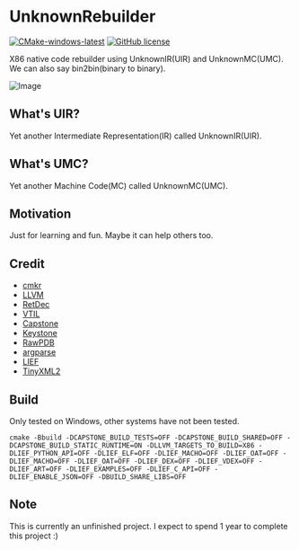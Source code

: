 # UnknownRebuilder

[![CMake-windows-latest](https://github.com/NewWorldComingSoon/UnknownRebuilder/actions/workflows/CMake-windows-latest.yml/badge.svg)](https://github.com/NewWorldComingSoon/UnknownRebuilder/actions/workflows/CMake-windows-latest.yml)
[![GitHub license](https://img.shields.io/github/license/NewWorldComingSoon/UnknownRebuilder
)](https://github.com/NewWorldComingSoon/UnknownRebuilder/blob/main/LICENSE)

X86 native code rebuilder using UnknownIR(UIR) and UnknownMC(UMC). We can also say bin2bin(binary to binary).


![Image](https://user-images.githubusercontent.com/13917777/212396942-0de11002-3b75-44a2-881a-e0a5912e05a1.png)


## What's UIR?
Yet another Intermediate Representation(IR) called UnknownIR(UIR).

## What's UMC?
Yet another Machine Code(MC) called UnknownMC(UMC).

## Motivation
Just for learning and fun. Maybe it can help others too.

## Credit
- [cmkr](https://github.com/build-cpp/cmkr)
- [LLVM](https://github.com/llvm/llvm-project)
- [RetDec](https://github.com/avast/retdec)
- [VTIL](https://github.com/vtil-project)
- [Capstone](https://github.com/NewWorldComingSoon/capstone-retdec) 
- [Keystone](https://github.com/NewWorldComingSoon/keystone-retdec)
- [RawPDB](https://github.com/NewWorldComingSoon/raw_pdb)
- [argparse](https://github.com/NewWorldComingSoon/argparse)
- [LIEF](https://github.com/NewWorldComingSoon/LIEF)
- [TinyXML2](https://github.com/leethomason/tinyxml2)

## Build
Only tested on Windows, other systems have not been tested.
```
cmake -Bbuild -DCAPSTONE_BUILD_TESTS=OFF -DCAPSTONE_BUILD_SHARED=OFF -DCAPSTONE_BUILD_STATIC_RUNTIME=ON -DLLVM_TARGETS_TO_BUILD=X86 -DLIEF_PYTHON_API=OFF -DLIEF_ELF=OFF -DLIEF_MACHO=OFF -DLIEF_OAT=OFF -DLIEF_MACHO=OFF -DLIEF_OAT=OFF -DLIEF_DEX=OFF -DLIEF_VDEX=OFF -DLIEF_ART=OFF -DLIEF_EXAMPLES=OFF -DLIEF_C_API=OFF -DLIEF_ENABLE_JSON=OFF -DBUILD_SHARE_LIBS=OFF
```

## Note
This is currently an unfinished project.
I expect to spend 1 year to complete this project :)

